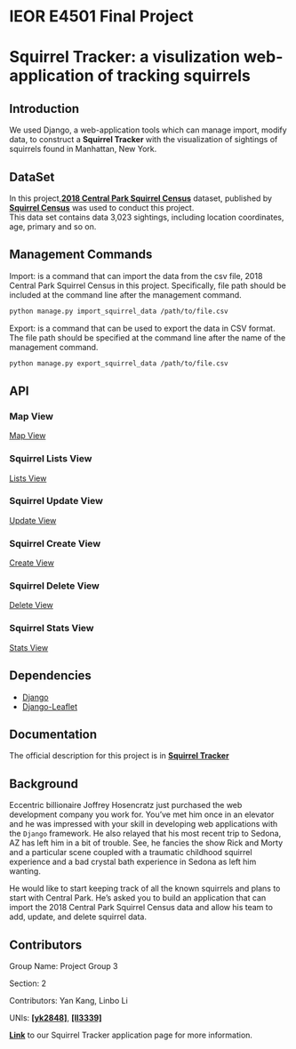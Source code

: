 # IEOR E4501 Final Project
# Squirrel Tracker: a visulization web-application of tracking squirrels


## Introduction

We used Django, a web-application tools which can manage import, modify data, to construct a **Squirrel Tracker** with the  visualization of sightings of squirrels found in Manhattan, New York.


## DataSet
In this project,[**2018 Central Park Squirrel Census**](https://data.cityofnewyork.us/Environment/2018-Central-Park-Squirrel-Census-Squirrel-Data/vfnx-vebw) dataset, published by [**Squirrel Census**](https://www.thesquirrelcensus.com/) was used to conduct this project.  
This data set contains data 3,023 sightings, including location coordinates, age, primary and so on. 


## Management Commands
Import: is a command that can import the data from the csv file, 2018 Central Park Squirrel Census in this project. Specifically, file path should be included at the command line after the management command. 

```sh
python manage.py import_squirrel_data /path/to/file.csv
```

Export: is a command that can be used to export the data in CSV format. The file path should be specified at the command line after the name of the management command.

```sh
python manage.py export_squirrel_data /path/to/file.csv
```

## API

### Map View    
[Map View](https:)   

### Squirrel Lists View   
[Lists View](https:)

### Squirrel Update View   
[Update View](https:)  

 
### Squirrel Create View   
[Create View](https://)

### Squirrel Delete View   
[Delete View](https://)

### Squirrel Stats View   
[Stats View](https:)

## Dependencies
- [Django](https://www.djangoproject.com)
- [Django-Leaflet](https://django-leaflet.readthedocs.io/en/latest/)  

## Documentation
The official description for this project is in 
[**Squirrel Tracker**](https://docs.google.com/document/d/1SPv3fMDKiemrR86rD-S9ecvI2npz3PljDzwCfxK2x5g/edit)

## Background
Eccentric billionaire Joffrey Hosencratz just purchased the web development company you work for. You’ve met him once in an elevator and he was impressed with your skill in developing web applications with the ``Django`` framework. He also relayed that his most recent trip to Sedona, AZ has left him in a bit of trouble. See, he fancies the show Rick and Morty and a particular scene coupled with a traumatic childhood squirrel experience and a bad crystal bath experience in Sedona as left him wanting. 

He would like to start keeping track of all the known squirrels and plans to start with Central Park. He’s asked you to build an application that can import the 2018 Central Park Squirrel Census data and allow his team to add, update, and delete squirrel data. 


## Contributors

Group Name: Project Group 3

Section: 2

Contributors: Yan Kang, Linbo Li

UNIs: [**[yk2848]**](), [**[ll3339]**]()

[**Link**](https://github.com/kangyan0902/project) to our Squirrel Tracker application page for more information.

